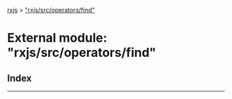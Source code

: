 [rxjs](../README.md) > ["rxjs/src/operators/find"](../modules/_rxjs_src_operators_find_.md)

# External module: "rxjs/src/operators/find"

## Index

---

